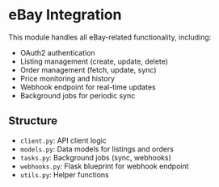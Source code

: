 # eBay Integration

This module handles all eBay-related functionality, including:
- OAuth2 authentication
- Listing management (create, update, delete)
- Order management (fetch, update, sync)
- Price monitoring and history
- Webhook endpoint for real-time updates
- Background jobs for periodic sync

## Structure
- `client.py`: API client logic
- `models.py`: Data models for listings and orders
- `tasks.py`: Background jobs (sync, webhooks)
- `webhooks.py`: Flask blueprint for webhook endpoint
- `utils.py`: Helper functions 